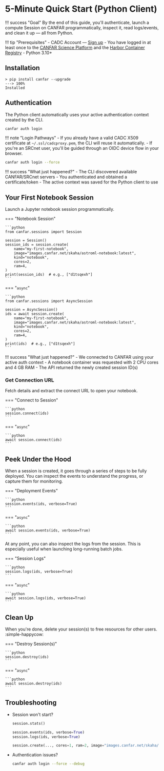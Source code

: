 # 5-Minute Quick Start (Python Client)

!!! success "Goal"
    By the end of this guide, you'll authenticate, launch a compute Session on CANFAR programmatically, inspect it, read logs/events, and clean it up — all from Python.

!!! tip "Prerequisites"
    - CADC Account — [Sign up](https://www.cadc-ccda.hia-iha.nrc-cnrc.gc.ca/en/auth/request.html)
    - You have logged in at least once to the [CANFAR Science Platform](https://canfar.net) and the [Harbor Container Registry](https://images.canfar.net)
    - Python 3.10+

## Installation

<!-- termynal -->
```
> pip install canfar --upgrade
---> 100%
Installed
```

## Authentication

The Python client automatically uses your active authentication context created by the CLI.

```bash title="Login to CANFAR Science Platform"
canfar auth login
```

!!! note "Login Pathways"
    - If you already have a valid CADC X509 certificate at `~/.ssl/cadcproxy.pem`, the CLI will reuse it automatically.
    - If you're an SRCnet user, you'll be guided through an OIDC device flow in your browser.

```bash title="Force Re-Login (optional)"
canfar auth login --force
```

!!! success "What just happened?"
    - The CLI discovered available CANFAR/SRCnet servers
    - You authenticated and obtained a certificate/token
    - The active context was saved for the Python client to use

## Your First Notebook Session

Launch a Jupyter notebook session programmatically.

=== "Notebook Session"

    ```python
    from canfar.sessions import Session

    session = Session()
    session_ids = session.create(
        name="my-first-notebook",
        image="images.canfar.net/skaha/astroml-notebook:latest",
        kind="notebook",
        cores=2,
        ram=4,
    )
    print(session_ids)  # e.g., ["d1tsqexh"]
    ```

=== "`async`"

    ```python
    from canfar.sessions import AsyncSession

    session = AsyncSession()
    ids = await session.create(
        name="my-first-notebook",
        image="images.canfar.net/skaha/astroml-notebook:latest",
        kind="notebook",
        cores=2,
        ram=4,
    )
    print(ids)  # e.g., ["d1tsqexh"]
    ```

!!! success "What just happened?"
    - We connected to CANFAR using your active auth context
    - A notebook container was requested with 2 CPU cores and 4 GB RAM
    - The API returned the newly created session ID(s)

### Get Connection URL

Fetch details and extract the connect URL to open your notebook.

=== "Connect to Session"

    ```python
    session.connect(ids)
    ```

=== "`async`"

    ```python
    await session.connect(ids)
    ```

## Peek Under the Hood

When a session is created, it goes through a series of steps to be fully deployed. You can inspect the events to understand the progress, or capture them for monitoring.

=== "Deployment Events"

    ```python
    session.events(ids, verbose=True)
    ```

=== "`async`"

    ```python
    await session.events(ids, verbose=True)
    ```

At any point, you can also inspect the logs from the session. This is especially useful when launching long-running batch jobs.

=== "Session Logs"

    ```python
    session.logs(ids, verbose=True)
    ```

=== "`async`"

    ```python
    await session.logs(ids, verbose=True)
    ```

## Clean Up

When you're done, delete your session(s) to free resources for other users. :simple-happycow:

=== "Destroy Session(s)"

    ```python
    session.destroy(ids)
    ```

=== "`async`"

    ```python
    await session.destroy(ids)
    ```

## Troubleshooting

- Session won't start?

 
    ```python title="Check available resources"
    session.stats()
    ```
    ```python title="Check events/logs"
    session.events(ids, verbose=True)
    session.logs(ids, verbose=True)
    ```
    ```python title="Try smaller resources or different image"
    session.create(..., cores=1, ram=2, image="images.canfar.net/skaha/base-notebook:latest")
    ```

- Authentication issues?

    ```bash title="Force re-authentication"
    canfar auth login --force --debug
    ```